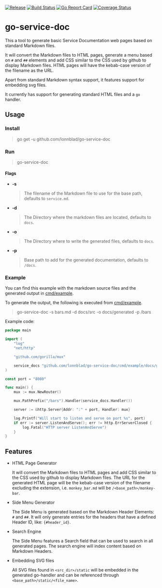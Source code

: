 [![Release](https://img.shields.io/github/v/release/lonnblad/go-service-doc)](https://github.com/lonnblad/go-service-doc/releases/latest)
[![Build Status](https://img.shields.io/endpoint.svg?url=https%3A%2F%2Factions-badge.atrox.dev%2Flonnblad%2Fgo-service-doc%2Fbadge%3Fref%3Dmain&style=flat)](https://actions-badge.atrox.dev/lonnblad/go-service-doc/goto?ref=main)
[![Go Report Card](https://goreportcard.com/badge/github.com/lonnblad/go-service-doc)](https://goreportcard.com/report/github.com/lonnblad/go-service-doc)
[![Coverage Status](https://coveralls.io/repos/github/lonnblad/go-service-doc/badge.svg?branch=main)](https://coveralls.io/github/lonnblad/go-service-doc?branch=main)

# go-service-doc

This a tool to generate basic Service Documentation web pages based on standard Markdown files.

It will convert the Markdown files to HTML pages, generate a menu based on `#` and `##` elements and add CSS similar to the CSS used by github to display Markdown files. HTML pages will have the kebab-case version of the filename as the URL.

Apart from standard Markdown syntax support, it features support for embedding svg files.

It currently has support for generating standard HTML files and a `go` handler.

## Usage

### Install

> go get -u github.com/lonnblad/go-service-doc

### Run

> go-service-doc

#### Flags

- **-s**

  > The filename of the Markdown file to use for the base path, defaults to `service.md`.

- **-d**

  > The Directory where the markdown files are located, defaults to `docs`.

- **-o**

  > The Directory where to write the generated files, defaults to `docs`.

- **-p**

  > Base path to add for the generated documentation, defaults to `/docs`.

### Example

You can find this example with the markdown source files and the generated output in [cmd/example](cmd/example).

To generate the output, the following is executed from [cmd/example](cmd/example).

> go-service-doc -s bars.md -d docs/src -o docs/generated -p /bars

Example code:

```go
package main

import (
	"log"
	"net/http"

	"github.com/gorilla/mux"

	service_docs "github.com/lonnblad/go-service-doc/cmd/example/docs/generated"
)

const port = "8080"

func main() {
	mux := mux.NewRouter()

	mux.PathPrefix("/bars").Handler(service_docs.Handler())

	server := &http.Server{Addr: ":" + port, Handler: mux}

	log.Printf("Will start to listen and serve on port %s", port)
	if err := server.ListenAndServe(); err != http.ErrServerClosed {
		log.Fatal("HTTP server ListenAndServe")
	}
}
```

## Features

- HTML Page Generator

  It will convert the Markdown files to HTML pages and add CSS similar to the CSS used by github to display Markdown files. The URL for the generated HTML page will be the kebab-case version of the filename excluding the extension, i.e. `monkey_bar.md` will be `/<base_path>/monkey-bar`.

- Side Menu Generator

  The Side Menu is generated based on the Markdown Header Elements: `#` and `##`. It will only generate entries for the headers that have a defined Header ID, like: `{#header_id}`.

- Search Engine

  The Side Menu features a Search field that can be used to search in all generated pages. The search engine will index content based on Markdown Headers.

- Embedding SVG files

  All SVG files found in `<src_dir>/static` will be embedded in the generated go-handler and can be referenced through `<base_path>/static/<file_name>`.
